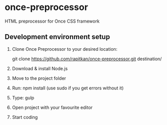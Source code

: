 once-preprocessor
=================

HTML preprocessor for Once CSS framework

## Development environment setup

1. Clone Once Preprocessor to your desired location:
	
	git clone https://github.com/rapitkan/once-preprocessor.git destination/

2. Download & install Node.js
3. Move to the project folder
4. Run: npm install (use sudo if you get errors without it)
5. Type: gulp
6. Open project with your favourite editor
7. Start coding